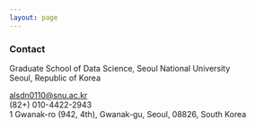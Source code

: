 ```yaml
---
layout: page
---
```


### Contact

Graduate School of Data Science, Seoul National University <br/>
Seoul, Republic of Korea <br/>

alsdn0110@snu.ac.kr <br/>
(82+) 010-4422-2943<br/>
1 Gwanak-ro (942, 4th), Gwanak-gu, Seoul, 08826, South Korea


